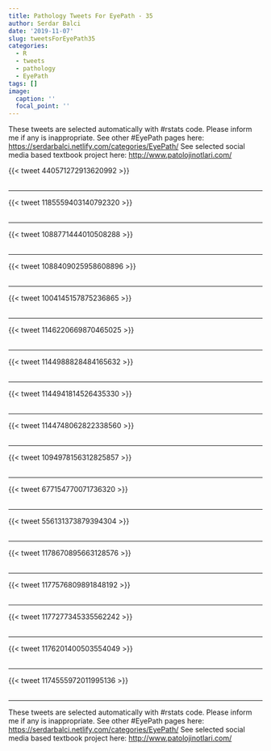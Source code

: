 ```yaml
---
title: Pathology Tweets For EyePath - 35
author: Serdar Balci
date: '2019-11-07'
slug: tweetsForEyePath35
categories:
  - R
  - tweets
  - pathology
  - EyePath
tags: []
image:
  caption: ''
  focal_point: ''
---
```



These tweets are selected automatically with #rstats code. Please inform me if any is inappropriate.
See other #EyePath pages here: https://serdarbalci.netlify.com/categories/EyePath/ 
See selected social media based textbook project here: http://www.patolojinotlari.com/

{{< tweet 440571272913620992 >}}
<br>
<br>
<hr>
{{< tweet 1185559403140792320 >}}
<br>
<br>
<hr>
{{< tweet 1088771444010508288 >}}
<br>
<br>
<hr>
{{< tweet 1088409025958608896 >}}
<br>
<br>
<hr>
{{< tweet 1004145157875236865 >}}
<br>
<br>
<hr>
{{< tweet 1146220669870465025 >}}
<br>
<br>
<hr>
{{< tweet 1144988828484165632 >}}
<br>
<br>
<hr>
{{< tweet 1144941814526435330 >}}
<br>
<br>
<hr>
{{< tweet 1144748062822338560 >}}
<br>
<br>
<hr>
{{< tweet 1094978156312825857 >}}
<br>
<br>
<hr>
{{< tweet 677154770071736320 >}}
<br>
<br>
<hr>
{{< tweet 556131373879394304 >}}
<br>
<br>
<hr>
{{< tweet 1178670895663128576 >}}
<br>
<br>
<hr>
{{< tweet 1177576809891848192 >}}
<br>
<br>
<hr>
{{< tweet 1177277345335562242 >}}
<br>
<br>
<hr>
{{< tweet 1176201400503554049 >}}
<br>
<br>
<hr>
{{< tweet 1174555972011995136 >}}
<br>
<br>
<hr>


These tweets are selected automatically with #rstats code. Please inform me if any is inappropriate.
See other #EyePath pages here: https://serdarbalci.netlify.com/categories/EyePath/ 
See selected social media based textbook project here: http://www.patolojinotlari.com/
